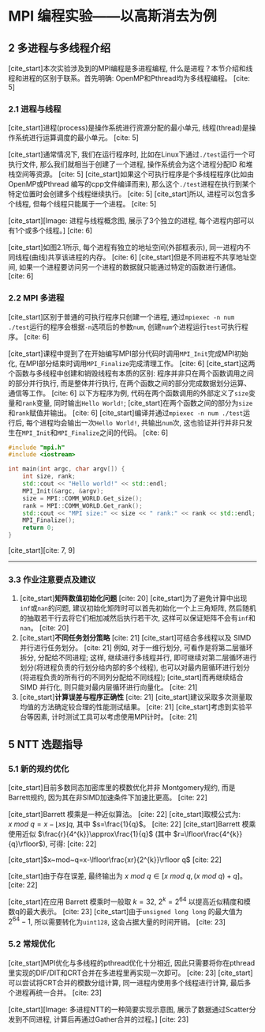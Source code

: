 # MPI 编程实验——以高斯消去为例

## 2 多进程与多线程介绍

[cite_start]本次实验涉及到的MPI编程是多进程编程, 什么是进程？本节介绍和线程和进程的区别于联系。首先明确: OpenMP和Pthread均为多线程编程。 [cite: 5]

### 2.1 进程与线程

[cite_start]进程(process)是操作系统进行资源分配的最小单元, 线程(thread)是操作系统进行运算调度的最小单元。 [cite: 5]

[cite_start]通常情况下, 我们在运行程序时, 比如在Linux下通过`./test`运行一个可执行文件, 那么我们就相当于创建了一个进程, 操作系统会为这个进程分配ID 和堆栈空间等资源。 [cite: 5] [cite_start]如果这个可执行程序是个多线程程序(比如由OpenMP或Pthread 编写的cpp文件编译而来), 那么这个`./test`进程在执行到某个特定位置时会创建多个线程继续执行。 [cite: 5] [cite_start]所以, 进程可以包含多个线程, 但每个线程只能属于一个进程。 [cite: 5]

[cite_start][Image: 进程与线程概念图, 展示了3个独立的进程, 每个进程内部可以有1个或多个线程。] [cite: 6]

[cite_start]如图2.1所示, 每个进程有独立的地址空间(外部框表示), 同一进程内不同线程(曲线)共享该进程的内存。 [cite: 6] [cite_start]但是不同进程不共享地址空间, 如果一个进程要访问另一个进程的数据就只能通过特定的函数进行通信。 [cite: 6]

### 2.2 MPI 多进程

[cite_start]区别于普通的可执行程序只创建一个进程, 通过`mpiexec -n num ./test`运行的程序会根据`-n`选项后的参数`num`, 创建`num`个进程运行`test`可执行程序。 [cite: 6]

[cite_start]课程中提到了在开始编写MPI部分代码时调用`MPI_Init`完成MPI初始化, 在MPI部分结束时调用`MPI_Finalize`完成清理工作。 [cite: 6] [cite_start]这两个函数与多线程中创建和销毁线程有本质的区别: 程序并非只在两个函数调用之间的部分并行执行, 而是整体并行执行, 在两个函数之间的部分完成数据划分运算、通信等工作。 [cite: 6] 以下方程序为例, 代码在两个函数调用的外部定义了`size`变量和`rank`变量, 同时输出`Hello World!`; [cite_start]在两个函数之间的部分为`size`和`rank`赋值并输出。 [cite: 6] [cite_start]编译并通过`mpiexec -n num ./test`运行后, 每个进程均会输出一次`Hello World!`, 共输出`num`次, 这也验证并行并非只发生在`MPI_Init`和`MPI_Finalize`之间的代码。 [cite: 6]

```cpp
#include "mpi.h"
#include <iostream>

int main(int argc, char argv[]) {
    int size, rank;
    std::cout << "Hello world!" << std::endl;
    MPI_Init(&argc, &argv);
    size = MPI::COMM_WORLD.Get_size();
    rank = MPI::COMM_WORLD.Get_rank();
    std::cout << "MPI size:" << size << " rank:" << rank << std::endl;
    MPI_Finalize();
    return 0;
}
```
[cite_start][cite: 7, 9]

---

### 3.3 作业注意要点及建议

1.  [cite_start]**矩阵数值初始化问题** [cite: 20]
    [cite_start]为了避免计算中出现`inf`或`nan`的问题, 建议初始化矩阵时可以首先初始化一个上三角矩阵, 然后随机的抽取若干行去将它们相加减然后执行若干次, 这样可以保证矩阵不会有`inf`和`nan`。 [cite: 20]
2.  [cite_start]**不同任务划分策略** [cite: 21]
    [cite_start]可结合多线程以及 SIMD 并行进行任务划分。 [cite: 21] 例如, 对于一维行划分, 可看作是将第二层循环拆分, 分配给不同进程; 这样, 继续进行多线程并行, 即可继续对第二层循环进行划分(将进程负责的行划分给内部的多个线程), 也可以对最内层循环进行划分(将进程负责的所有行的不同列分配给不同线程); [cite_start]而再继续结合SIMD 并行化, 则只能对最内层循环进行向量化。 [cite: 21]
3.  [cite_start]**计算误差与程序正确性** [cite: 21]
    [cite_start]建议采取多次测量取均值的方法确定较合理的性能测试结果。 [cite: 21] [cite_start]考虑到实验平台等因素, 计时测试工具可以考虑使用MPI计时。 [cite: 21]

## 5 NTT 选题指导

### 5.1 新的规约优化

[cite_start]目前多数同态加密库里的模数优化并非 Montgomery规约, 而是Barrett规约, 因为其在非SIMD加速条件下加速比更高。 [cite: 22]

[cite_start]Barrett 模乘是一种近似算法。 [cite: 22] [cite_start]取模公式为: $x~mod~q=x-\lfloor xs\rfloor q$, 其中 $s=\frac{1}{q}$。 [cite: 22]
[cite_start]Barrett 模乘使用近似 $\frac{r}{4^{k}}\approx\frac{1}{q}$ (其中 $r=\lfloor\frac{4^{k}}{q}\rfloor$), 可得: [cite: 22]

[cite_start]$x~mod~q=x-\lfloor\frac{xr}{2^{k}}\rfloor q$ [cite: 22]

[cite_start]由于存在误差, 最终输出为 $x~mod~q \in [x~mod~q,(x~mod~q)+q]$。 [cite: 22]

[cite_start]在应用 Barrett 模乘时一般取 $k=32$, $2^{k}=2^{64}$ 以提高近似精度和模数q的最大表示。 [cite: 23] [cite_start]由于`unsigned long long` 的最大值为 $2^{64}-1$, 所以需要转化为`uint128`, 这会占据大量的时间开销。 [cite: 23]

### 5.2 常规优化

[cite_start]MPI优化与多线程的pthread优化十分相近, 因此只需要将你在pthread里实现的DIF/DIT和CRT合并在多进程里再实现一次即可。 [cite: 23] [cite_start]可以尝试将CRT合并的模数分组计算, 同一进程内使用多个线程进行计算, 最后多个进程再统一合并。 [cite: 23]

[cite_start][Image: 多进程NTT的一种简要实现示意图, 展示了数据通过Scatter分发到不同进程, 计算后再通过Gather合并的过程。] [cite: 23]

